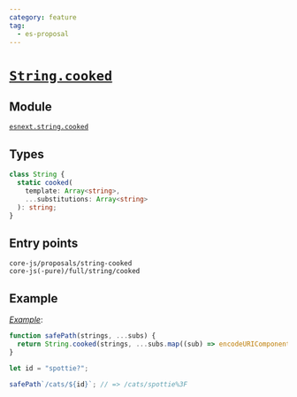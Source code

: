 ```yaml
---
category: feature
tag:
  - es-proposal
---
```


# [`String.cooked`](https://github.com/tc39/proposal-string-cooked)

## Module

[`esnext.string.cooked`](https://github.com/zloirock/core-js/blob/master/packages/core-js/modules/esnext.string.cooked.js)

## Types

```ts
class String {
  static cooked(
    template: Array<string>,
    ...substitutions: Array<string>
  ): string;
}
```

## Entry points

```
core-js/proposals/string-cooked
core-js(-pure)/full/string/cooked
```

## Example

[_Example_](https://is.gd/7QPnss):

```js
function safePath(strings, ...subs) {
  return String.cooked(strings, ...subs.map((sub) => encodeURIComponent(sub)));
}

let id = "spottie?";

safePath`/cats/${id}`; // => /cats/spottie%3F
```
